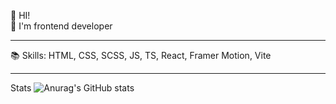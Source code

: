 👋 HI! <br />
🔰 I'm frontend developer

---

📚 Skills: HTML, CSS, SCSS, JS, TS, React, Framer Motion, Vite

---
Stats 
![Anurag's GitHub stats](https://github-readme-stats.vercel.app/api?username=ArtsyomPinevich&show_icons=true&theme=radical)
